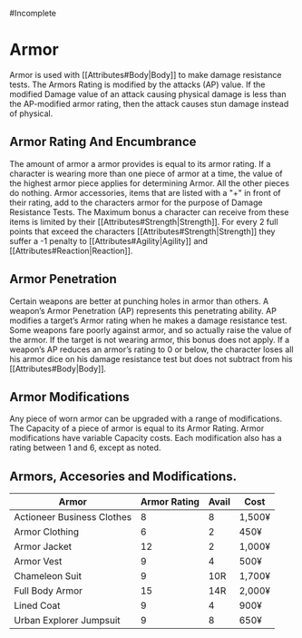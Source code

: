#Incomplete 
# Armor
Armor is used with [[Attributes#Body|Body]] to make damage resistance tests. The Armors Rating is modified by the attacks (AP) value. If the modified Damage value of an attack causing physical damage is less than the AP-modified  armor rating, then the attack causes stun damage instead of physical.
## Armor Rating And Encumbrance
The amount of armor a armor provides is equal to its armor rating. If a character is wearing more than one piece of armor at a time, the value of the highest armor piece applies for determining Armor. All the other pieces do nothing. Armor accessories, items that are listed with a "+" in front of their rating, add to the characters armor for the purpose of Damage Resistance Tests. The Maximum bonus a character can receive from these items is limited by their [[Attributes#Strength|Strength]]. For every 2 full points that exceed the characters [[Attributes#Strength|Strength]] they suffer a -1 penalty to [[Attributes#Agility|Agility]] and [[Attributes#Reaction|Reaction]].
## Armor Penetration
Certain weapons are better at punching holes in armor than others. A weapon’s Armor Penetration (AP) represents this penetrating ability. AP modifies a target’s Armor rating when he makes a damage resistance test. Some weapons fare poorly against armor, and so actually raise the value of the armor. If the target is not wearing armor, this bonus does not apply. If a weapon’s AP reduces an armor’s rating to 0 or below, the character loses all his armor dice on his damage resistance test but does not subtract from his [[Attributes#Body|Body]].
## Armor Modifications
Any piece of worn armor can be upgraded with a range of modifications. The Capacity of a piece of armor is equal to its Armor Rating. Armor modifications have variable Capacity costs. Each modification also has a rating between 1 and 6, except as noted.
## Armors, Accesories and Modifications. 
|Armor|Armor Rating|Avail|Cost|
| --- | ---| ---| ---|
|Actioneer Business Clothes|8|8|1,500¥|
|Armor Clothing|6|2|450¥|
|Armor Jacket|12|2|1,000¥|
|Armor Vest|9|4|500¥|
|Chameleon Suit|9|10R|1,700¥|
|Full Body Armor|15|14R|2,000¥|
|Lined Coat|9|4|900¥|
|Urban Explorer Jumpsuit|9|8|650¥|
